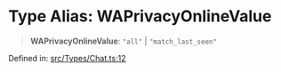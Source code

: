 # Type Alias: WAPrivacyOnlineValue

> **WAPrivacyOnlineValue**: `"all"` \| `"match_last_seen"`

Defined in: [src/Types/Chat.ts:12](https://github.com/Fokusdotid/bail/blob/99acc683da8779d62a0509bb4108fdb35cb2b061/src/Types/Chat.ts#L12)
